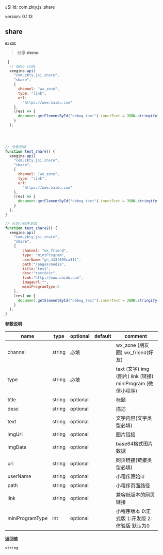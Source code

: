 

JSI Id: com.zkty.jsi.share

version: 0.1.13



## share
[`async`](/docs/modules/模块-规范?id=jsi-调用)
> 分享
**demo**
``` js
 {
  // demo code
  xengine.api(
    "com.zkty.jsi.share",
    "share",
    {
      channel: "wx_zone",
      type: "link",
      url:
        "https://www.baidu.com"
    },
    (res) => {
      document.getElementById("debug_text").innerText = JSON.stringify(res);
    }
  );

 


// 分享测试
function test_share() {
  xengine.api(
    "com.zkty.jsi.share",
    "share",
    {
      channel: "wx_zone",
      type: "link",
      url:
        "https://www.baidu.com"
	},
    (res) => {
      document.getElementById("debug_text").innerText = JSON.stringify(res);
    }
  );
}

// 分享小程序测试
function test_share2() {
  xengine.api(
    "com.zkty.jsi.share",
    "share",
    {
		channel: "wx_friend",
		type: "miniProgram",
		userName:"gh_d43f693ca31f",
		path:"/pages/media",
        title:"test",
        desc:"testdesc",
        link:"http://www.baidu.com",
        imageurl:"",
        miniProgramType:2
	},
    (res) => {
      document.getElementById("debug_text").innerText = JSON.stringify(res);
    }
  );
}
``` 

**参数说明**

| name                        | type      | optional | default   | comment  |
| --------------------------- | --------- | -------- | --------- |--------- |
| channel | string | 必填 |  | wx_zone (朋友圈) wx_friend(好友) |
| type | string | 必填 |  | text (文字) img (图片) link (链接) miniProgram (微信小程序) |
| title | string | optional |  | 标题 |
| desc | string | optional |  | 描述 |
| text | string | optional |  | 文字内容(文字类型必填) |
| imgUrl | string | optional |  | 图片链接 |
| imgData | string | optional |  | base64格式图片数据 |
| url | string | optional |  | 网页链接(链接类型必填) |
| userName | string | optional |  | 小程序原始id |
| path | string | optional |  | 小程序页面路径 |
| link | string | optional |  | 兼容低版本的网页链接 |
| miniProgramType | int | optional |  | 小程序版本 0:正式版 1:开发版 2:体验版 默认为0 |
**返回值**
``` js
string
``` 


    